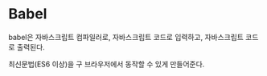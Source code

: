 # Babel
babel은 자바스크립트 컴파일러로, 자바스크립트 코드로 입력하고, 자바스크립트 코드로 출력된다.

최신문법(ES6 이상)을 구 브라우저에서 동작할 수 있게 만들어준다.